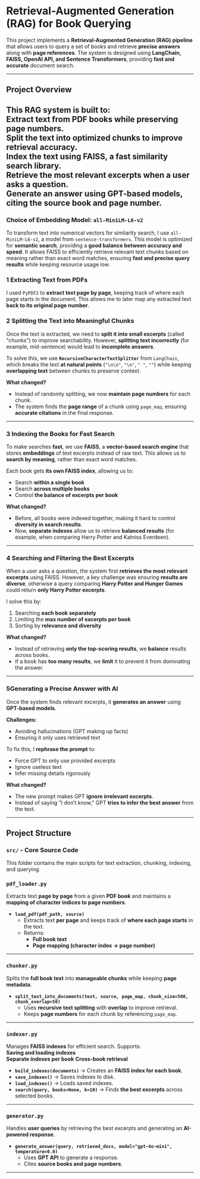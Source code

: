 # **Retrieval-Augmented Generation (RAG) for Book Querying**  
This project implements a **Retrieval-Augmented Generation (RAG) pipeline** that allows users to query a set of books and retrieve **precise answers** along with **page references**. The system is designed using **LangChain, FAISS, OpenAI API, and Sentence Transformers**, providing **fast and accurate** document search.

---

## **Project Overview**  

This RAG system is built to:  
Extract text from **PDF books** while preserving **page numbers**.  
Split the text into **optimized chunks** to improve retrieval accuracy.  
Index the text using **FAISS**, a fast similarity search library.  
Retrieve the **most relevant excerpts** when a user asks a question.  
Generate an answer using **GPT-based models**, citing the **source book and page number**.
--- 

### **Choice of Embedding Model: `all-MiniLM-L6-v2`**  
To transform text into numerical vectors for similarity search, I use `all-MiniLM-L6-v2`, a model from `sentence-transformers`. This model is optimized for **semantic search**, providing a **good balance between accuracy and speed**. It allows FAISS to efficiently retrieve relevant text chunks based on meaning rather than exact word matches, ensuring **fast and precise query results** while keeping resource usage low.

### **1️ Extracting Text from PDFs**  
I used `PyPDF2` to **extract text page by page**, keeping track of where each page starts in the document. This allows me to later map any extracted text **back to its original page number**.  

### **2️ Splitting the Text into Meaningful Chunks**  
Once the text is extracted, we need to **split it into small excerpts** (called "chunks") to improve searchability. However, **splitting text incorrectly** (for example, mid-sentence) would lead to **incomplete answers**.  

To solve this, we use **`RecursiveCharacterTextSplitter`** from `LangChain`, which breaks the text **at natural points** (`"\n\n"`, `"\n"`, `" "`, `""`) while keeping **overlapping text** between chunks to preserve context.  

**What changed?**  
- Instead of randomly splitting, we now **maintain page numbers** for each chunk.  
- The system finds the **page range** of a chunk using `page_map`, ensuring **accurate citations** in the final response.  

---

### **3️ Indexing the Books for Fast Search**  
To make searches **fast**, we use **FAISS**, a **vector-based search engine** that stores **embeddings** of text excerpts instead of raw text. This allows us to **search by meaning**, rather than exact word matches.  

Each book gets **its own FAISS index**, allowing us to:  
- Search **within a single book**  
- Search **across multiple books**  
- Control **the balance of excerpts per book**  

**What changed?**  
- Before, all books were indexed together, making it hard to control **diversity in search results**.  
- Now, **separate indexes** allow us to retrieve **balanced results** (for example, when comparing Harry Potter and Katniss Everdeen).  

---

### **4️ Searching and Filtering the Best Excerpts**  
When a user asks a question, the system first **retrieves the most relevant excerpts** using FAISS. However, a key challenge was ensuring **results are diverse**, otherwise a query comparing **Harry Potter and Hunger Games** could return **only Harry Potter excerpts**.  

I solve this by:  
1. Searching **each book separately**  
2. Limiting the **max number of excerpts per book**  
3. Sorting by **relevance and diversity**  

**What changed?**  
- Instead of retrieving **only the top-scoring results**, we **balance** results across books.  
- If a book has **too many results**, we **limit** it to prevent it from dominating the answer.  

---

### **5️Generating a Precise Answer with AI**  
Once the system finds relevant excerpts, it **generates an answer** using **GPT-based models**.  

**Challenges:**  
- Avoiding hallucinations (GPT making up facts)  
- Ensuring it only uses retrieved text  

To fix this, I **rephrase the prompt** to:  
- Force GPT to only use provided excerpts  
- Ignore useless text  
- Infer missing details rigorously  

**What changed?**  
- The new prompt makes GPT **ignore irrelevant excerpts**.  
- Instead of saying "I don’t know," GPT **tries to infer the best answer** from the text.  

---

## **Project Structure**  

### **`src/` - Core Source Code**  
This folder contains the main scripts for text extraction, chunking, indexing, and querying.

### **`pdf_loader.py`**  
Extracts text **page by page** from a given **PDF book** and maintains a **mapping of character indices to page numbers**.

- **`load_pdf(pdf_path, source)`**  
  - Extracts text **per page** and keeps track of **where each page starts** in the text.  
  - Returns:
    - **Full book text**
    - **Page mapping (character index → page number)**  

---

### **`chunker.py`**  
Splits the **full book text** into **manageable chunks** while keeping **page metadata**.  

- **`split_text_into_documents(text, source, page_map, chunk_size=500, chunk_overlap=50)`**  
  - Uses **recursive text splitting** with **overlap** to improve retrieval.  
  - Keeps **page numbers** for each chunk by referencing `page_map`.  

---

### **`indexer.py`**  
Manages **FAISS indexes** for efficient search. Supports:  
**Saving and loading indexes**  
**Separate indexes per book**
**Cross-book retrieval**  

- **`build_indexes(documents)`** → Creates an **FAISS index for each book**.  
- **`save_indexes()`** → Saves indexes to disk.  
- **`load_indexes()`** → Loads saved indexes.  
- **`search(query, books=None, k=10)`** → Finds **the best excerpts** across selected books.  

---

### **`generator.py`**  
Handles **user queries** by retrieving the best excerpts and generating an **AI-powered response**.

- **`generate_answer(query, retrieved_docs, model="gpt-4o-mini", temperature=0.0)`**  
  - Uses **GPT API** to generate a response.  
  - Cites **source books and page numbers**.

---
